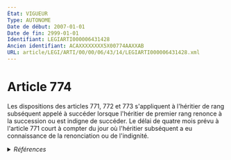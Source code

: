 ```yaml
---
État: VIGUEUR
Type: AUTONOME
Date de début: 2007-01-01
Date de fin: 2999-01-01
Identifiant: LEGIARTI000006431428
Ancien identifiant: ACAXXXXXXXX5X00774AAXXAB
URL: article/LEGI/ARTI/00/00/06/43/14/LEGIARTI000006431428.xml
---
```


<h1>Article 774</h1>

Les dispositions des articles 771, 772 et 773 s'appliquent à l'héritier de rang
subséquent appelé à succéder lorsque l'héritier de premier rang renonce à la
succession ou est indigne de succéder. Le délai de quatre mois prévu à l'article
771 court à compter du jour où l'héritier subséquent a eu connaissance de la
renonciation ou de l'indignité.


<details>
  <summary><em>Références</em></summary>

  <h2>Articles faisant référence à l'article</h2>
  
  <ul>
    <li>
      <a href="https://legal.tricoteuses.fr//redirection/LEGIARTI000006284835?vers=git&vers=legifrance">LOI n° 2006-728 du 23 juin 2006 portant réforme des successions et des libéralités - article 1 ENTIEREMENT_MODIF</a> MODIFICATION cible
    </li>
    <li>
      <a href="https://legal.tricoteuses.fr//redirection/LEGIARTI000006431357?vers=git&vers=legifrance">Code civil - article 772 AUTONOME MODIFIE, en vigueur du 1958-12-25 au 2007-01-01</a> CITATION cible
    </li>
    <li>
      <a href="https://legal.tricoteuses.fr//redirection/LEGIARTI000006431358?vers=git&vers=legifrance">Code civil - article 772 AUTONOME VIGUEUR, en vigueur depuis le 2007-01-01</a> CITATION cible
    </li>
    <li>
      <a href="https://legal.tricoteuses.fr//redirection/LEGIARTI000006431374?vers=git&vers=legifrance">Code civil - article 771 AUTONOME ABROGE, en vigueur du 1804-03-21 au 1958-12-25</a> CITATION cible
    </li>
    <li>
      <a href="https://legal.tricoteuses.fr//redirection/LEGIARTI000006431375?vers=git&vers=legifrance">Code civil - article 771 AUTONOME VIGUEUR, en vigueur depuis le 2007-01-01</a> CITATION cible
    </li>
    <li>
      <a href="https://legal.tricoteuses.fr//redirection/LEGIARTI000006431385?vers=git&vers=legifrance">Code civil - article 773 AUTONOME ABROGE, en vigueur du 1804-03-21 au 1896-03-25</a> CITATION cible
    </li>
    <li>
      <a href="https://legal.tricoteuses.fr//redirection/LEGIARTI000006431386?vers=git&vers=legifrance">Code civil - article 773 AUTONOME VIGUEUR, en vigueur depuis le 2007-01-01</a> CITATION cible
    </li>
  </ul>
  
  <h2>Références faites par l'article</h2>
  
  <ul>
    <li>
      CODIFICATION source Loi 1803-04-19
    </li>
    <li>
      2006-06-23 MODIFICATION source <a href="https://legal.tricoteuses.fr//redirection/LEGIARTI000006284835?vers=git&vers=legifrance">LOI n° 2006-728 du 23 juin 2006 portant réforme des successions et des libéralités - article 1 ENTIEREMENT_MODIF</a>
    </li>
    <li>
      2999-01-01 CITATION source <a href="https://legal.tricoteuses.fr//redirection/LEGIARTI000006431374?vers=git&vers=legifrance">Code civil - article 771 AUTONOME ABROGE, en vigueur du 1804-03-21 au 1958-12-25</a>
    </li>
    <li>
      2999-01-01 CITATION source <a href="https://legal.tricoteuses.fr//redirection/LEGIARTI000006431357?vers=git&vers=legifrance">Code civil - article 772 AUTONOME MODIFIE, en vigueur du 1958-12-25 au 2007-01-01</a>
    </li>
    <li>
      2999-01-01 CITATION source <a href="https://legal.tricoteuses.fr//redirection/LEGIARTI000006431385?vers=git&vers=legifrance">Code civil - article 773 AUTONOME ABROGE, en vigueur du 1804-03-21 au 1896-03-25</a>
    </li>
    <li>
      2999-01-01 CITATION cible <a href="https://legal.tricoteuses.fr//redirection/LEGIARTI000006431435?vers=git&vers=legifrance">Code civil - article 775 AUTONOME VIGUEUR, en vigueur depuis le 2007-01-01</a>
    </li>
  </ul>
</details>
